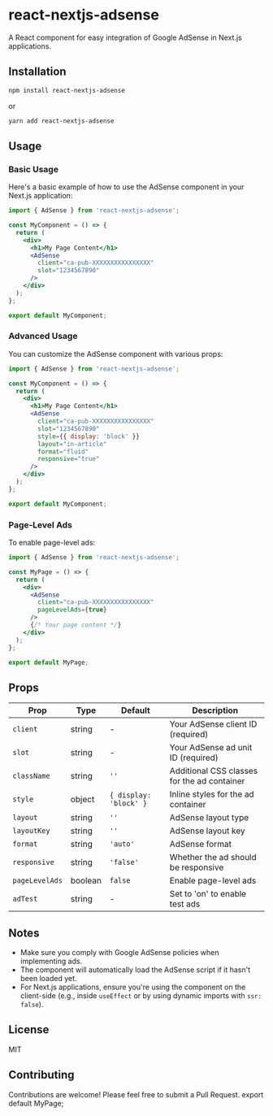 # react-nextjs-adsense

A React component for easy integration of Google AdSense in Next.js applications.

## Installation

```bash
npm install react-nextjs-adsense
```

or

```bash
yarn add react-nextjs-adsense
```

## Usage

### Basic Usage

Here's a basic example of how to use the AdSense component in your Next.js application:

```jsx
import { AdSense } from 'react-nextjs-adsense';

const MyComponent = () => {
  return (
    <div>
      <h1>My Page Content</h1>
      <AdSense
        client="ca-pub-XXXXXXXXXXXXXXXX"
        slot="1234567890"
      />
    </div>
  );
};

export default MyComponent;
```

### Advanced Usage

You can customize the AdSense component with various props:

```jsx
import { AdSense } from 'react-nextjs-adsense';

const MyComponent = () => {
  return (
    <div>
      <h1>My Page Content</h1>
      <AdSense
        client="ca-pub-XXXXXXXXXXXXXXXX"
        slot="1234567890"
        style={{ display: 'block' }}
        layout="in-article"
        format="fluid"
        responsive="true"
      />
    </div>
  );
};

export default MyComponent;
```

### Page-Level Ads

To enable page-level ads:

```jsx
import { AdSense } from 'react-nextjs-adsense';

const MyPage = () => {
  return (
    <div>
      <AdSense
        client="ca-pub-XXXXXXXXXXXXXXXX"
        pageLevelAds={true}
      />
      {/* Your page content */}
    </div>
  );
};

export default MyPage;
```

## Props

| Prop | Type | Default | Description |
|------|------|---------|-------------|
| `client` | string | - | Your AdSense client ID (required) |
| `slot` | string | - | Your AdSense ad unit ID (required) |
| `className` | string | `''` | Additional CSS classes for the ad container |
| `style` | object | `{ display: 'block' }` | Inline styles for the ad container |
| `layout` | string | `''` | AdSense layout type |
| `layoutKey` | string | `''` | AdSense layout key |
| `format` | string | `'auto'` | AdSense format |
| `responsive` | string | `'false'` | Whether the ad should be responsive |
| `pageLevelAds` | boolean | `false` | Enable page-level ads |
| `adTest` | string | - | Set to 'on' to enable test ads |

## Notes

- Make sure you comply with Google AdSense policies when implementing ads.
- The component will automatically load the AdSense script if it hasn't been loaded yet.
- For Next.js applications, ensure you're using the component on the client-side (e.g., inside `useEffect` or by using dynamic imports with `ssr: false`).

## License

MIT

## Contributing

Contributions are welcome! Please feel free to submit a Pull Request.
export default MyPage;